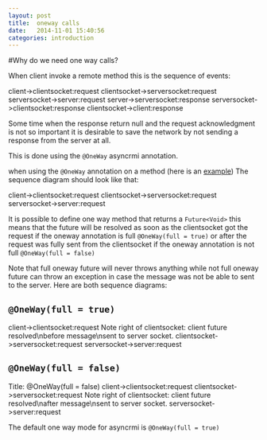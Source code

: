 ```yaml
---
layout: post
title:  oneway calls
date:   2014-11-01 15:40:56
categories: introduction
---
```


#Why do we need one way calls?

When client invoke a remote method this is the sequence of events:

<div class="diagram">
    client->clientsocket:request
    clientsocket->serversocket:request
    serversocket->server:request
    server->serversocket:response
    serversocket->clientsocket:response
    clientsocket->client:response
</div>

Some time when the response return null and the request acknowledgment is not so important
it is desirable to save the network by not sending a response from the server at all.

This is done using the `@OneWay` asyncrmi annotation.

when using the `@OneWay` annotation on a method
(here is an [example](https://github.com/barakb/asyncrmi/blob/master/example/src/main/java/org/async/example/dcl/EventListener.java))
The sequence diagram should look like that:

<div class="diagram">
    client->clientsocket:request
    clientsocket->serversocket:request
    serversocket->server:request
</div>

It is possible to define one way method that returns a `Future<Void>` this means that the
future will be resolved as soon as the clientsocket got the request if the oneway annotation is full `@OneWay(full = true)`
or after the request was fully sent from the clientsocket if the oneway annotation is not full `@OneWay(full = false)`

Note that full oneway future will never throws anything while not full oneway future can throw an exception in case the message was not be able to sent to the server.
Here are both sequence diagrams:

## `@OneWay(full = true)`
<div class="diagram">
    client->clientsocket:request
    Note right of clientsocket: client future resolved\nbefore message\nsent to server socket.
    clientsocket->serversocket:request
    serversocket->server:request
</div>

## `@OneWay(full = false)`
<div class="diagram">
    Title: @OneWay(full = false)
    client->clientsocket:request
    clientsocket->serversocket:request
    Note right of clientsocket: client future resolved\nafter message\nsent to server socket.
    serversocket->server:request
</div>

The default one way mode for asyncrmi is `@OneWay(full = true)`
